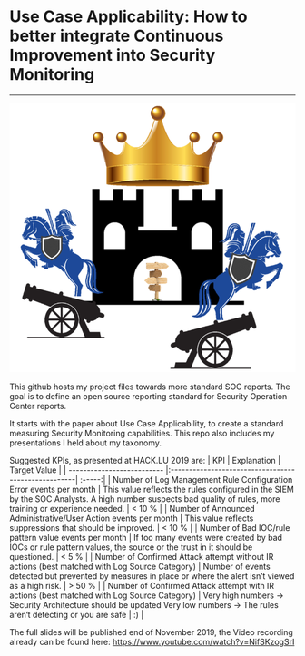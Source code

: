 # Use Case Applicability: How to better integrate Continuous Improvement into Security Monitoring
-------------------------------------------------------------------------------------------------

![logo](FingerpointingLogo.png "Active Cyber Defenders")

This github hosts my project files towards more standard SOC reports. The goal is to define an open source reporting standard for Security Operation Center reports. 

It starts with the paper about Use Case Applicability, to create a standard measuring Security Monitoring capabilities. This repo also includes my presentations I held about my taxonomy.

Suggested KPIs, as presented at HACK.LU 2019 are:
| KPI | Explanation | Target Value |
| -------------------------- |:----------------------------------------------------| :-----:|
| Number of Log Management Rule Configuration Error events per month | This value reflects the rules configured in the SIEM by the SOC Analysts. A high number suspects bad quality of rules, more training or experience needed. | < 10 % |
| Number of Announced Administrative/User Action events per month | This value reflects suppressions that should be improved. | < 10 % |
| Number of Bad IOC/rule pattern value events per month | If too many events were created by bad IOCs or rule pattern values, the source or the trust in it should be questioned. | < 5 % |
| Number of Confirmed Attack attempt without IR actions (best matched with Log Source Category) | Number of events detected but prevented by measures in place or where the alert isn’t viewed as a high risk. | > 50 % |
| Number of Confirmed Attack attempt with IR actions (best matched with Log Source Category) | Very high numbers → Security Architecture should be updated
Very low numbers → The rules aren‘t detecting or you are safe | :) |


The full slides will be published end of November 2019, the Video recording already can be found here: https://www.youtube.com/watch?v=NifSKzogSrI



